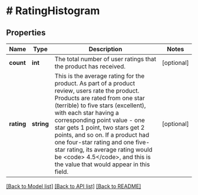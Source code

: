 # # RatingHistogram

## Properties

Name | Type | Description | Notes
------------ | ------------- | ------------- | -------------
**count** | **int** | The total number of user ratings that the product has received. | [optional]
**rating** | **string** | This is the average rating for the product. As part of a product review, users rate the product. Products are rated from one star (terrible) to five stars (excellent), with each star having a corresponding point value - one star gets 1 point, two stars get 2 points, and so on. If a product had one four-star rating and one five-star rating, its average rating would be &lt;code&gt; 4.5&lt;/code&gt;, and this is the value that would appear in this field. | [optional]

[[Back to Model list]](../../README.md#models) [[Back to API list]](../../README.md#endpoints) [[Back to README]](../../README.md)
